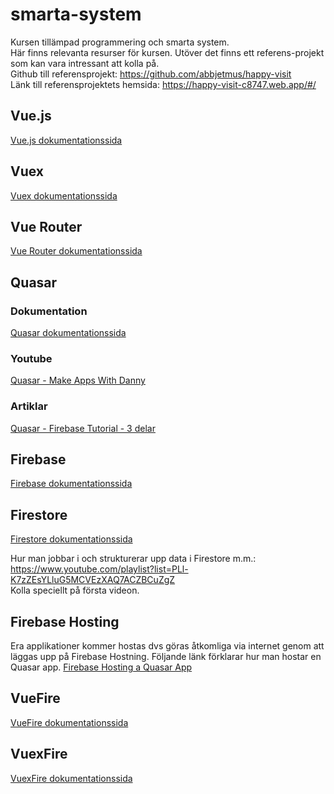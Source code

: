 # smarta-system
Kursen tillämpad programmering och smarta system.<br>
Här finns relevanta resurser för kursen. Utöver det finns ett referens-projekt som kan vara intressant att kolla på.<br>
Github till referensprojekt: <https://github.com/abbjetmus/happy-visit><br>
Länk till referensprojektets hemsida: <https://happy-visit-c8747.web.app/#/><br>
## Vue.js
[Vue.js dokumentationssida](https://vuejs.org/v2/guide/)

## Vuex
[Vuex dokumentationssida](https://vuex.vuejs.org/)

## Vue Router
[Vue Router dokumentationssida](https://router.vuejs.org/)

## Quasar
### Dokumentation
[Quasar dokumentationssida](https://quasar.dev/start/pick-quasar-flavour)

### Youtube
[Quasar - Make Apps With Danny](https://www.youtube.com/channel/UC6eR_ndNgaTeE5t2Ud4ZiHw)

### Artiklar
[Quasar - Firebase Tutorial - 3 delar](https://dev.to/quasar/to-the-stars-with-quasar-firebase-initial-service-structure-1fcf)

## Firebase
[Firebase dokumentationssida](https://firebase.google.com/)

## Firestore
[Firestore dokumentationssida](https://firebase.google.com/docs/firestore)

Hur man jobbar i och strukturerar upp data i Firestore m.m.: <https://www.youtube.com/playlist?list=PLl-K7zZEsYLluG5MCVEzXAQ7ACZBCuZgZ><br>
Kolla speciellt på första videon.

## Firebase Hosting
Era applikationer kommer hostas dvs göras åtkomliga via internet genom att läggas upp på Firebase Hostning.
Följande länk förklarar hur man hostar en Quasar app.
[Firebase Hosting a Quasar App](https://medium.com/@venkyvb/deploy-a-quasar-app-to-firebase-hosting-cf7b26fdc31d)

## VueFire
[VueFire dokumentationssida](https://vuefire.vuejs.org/)

## VuexFire
[VuexFire dokumentationssida](https://vuefire.vuejs.org/vuexfire/)
